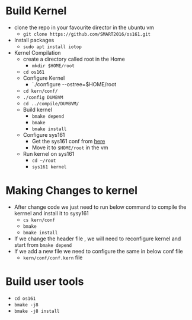 # Build Kernel

- clone the repo in your favourite director in the ubuntu vm
    - `git clone https://github.com/SMART2016/os161.git`
- Install packages 
    - `sudo apt install iotop`
- Kernel Compilation
    - create a directory called root in the Home 
        - `mkdir $HOME/root`
    - `cd os161`
    - Configure Kernel
        - `./configure --ostree=$HOME/root
    - `cd kern/conf/`
    - `./config DUMBVM`
    - `cd ../compile/DUMBVM/`
    - Build kernel
        - `bmake depend`
        - `bmake`
        - `bmake install`
    - Configure sys161 
        - Get the sys161 conf from [here](https://ops-class.org/files/sys161.conf)
        - Move it to `$HOME/root` in the vm
    - Run kernel on sys161
        - `cd ~/root`
        - `sys161 kernel`


# Making Changes to kernel
- After change code we just need to run below command to compile the kerrnel and install it to sysy161
    - `cs kern/conf`
    - `bmake`
    - `bmake install`
- If we change the header file , we will need to reconfigure kernel and start from `bmake depend`
- If we add a new file we need to configure the same in below conf file
    - `kern/conf/conf.kern` file


# Build user tools
- `cd os161`
- `bmake -j8`
- `bmake -j8 install`